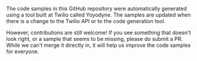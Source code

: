 The code samples in this GitHub repository were automatically generated using a tool built at Twilio called Yoyodyne.
The samples are updated when there is a change to the Twilio API or to the code generation tool.

However, contributions are still welcome! If you see something that doesn't look right, or a sample that seems to be missing,
please do submit a PR. While we can't merge it directly in, it will help us improve the code samples for everyone.
